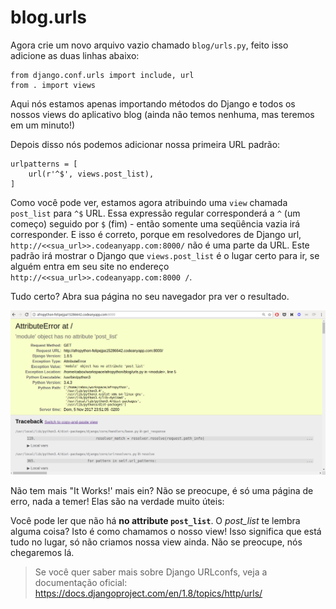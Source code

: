 # blog.urls

Agora crie um novo arquivo vazio chamado `blog/urls.py`, feito isso adicione as duas linhas abaixo:

```
from django.conf.urls import include, url
from . import views
```

Aqui nós estamos apenas importando métodos do Django e todos os nossos views do aplicativo blog (ainda não temos nenhuma, mas teremos em um minuto!)

Depois disso nós podemos adicionar nossa primeira URL padrão:

```
urlpatterns = [
    url(r'^$', views.post_list),
]
```

Como você pode ver, estamos agora atribuindo uma `view` chamada `post_list` para `^$` URL. Essa expressão regular corresponderá a `^` (um começo) seguido por `$` (fim) - então somente uma seqüência vazia irá corresponder. E isso é correto, porque em resolvedores de Django url, `http://<<sua_url>>.codeanyapp.com:8000/` não é uma parte da URL. Este padrão irá mostrar o Django que `views.post_list` é o lugar certo para ir, se alguém entra em seu site no endereço `http://<<sua_url>>.codeanyapp.com:8000 /`.

Tudo certo? Abra sua página no seu navegador pra ver o resultado.

![AtributteError](../images/urls/url_erro.png)

Não tem mais "It Works!' mais ein? Não se preocupe, é só uma página de erro, nada a temer! Elas são na verdade muito úteis:

Você pode ler que não há **no attribute `post_list`**. O *post_list* te lembra alguma coisa? Isto é como chamamos o nosso view! Isso significa que está tudo no lugar, só não criamos nossa view ainda. Não se preocupe, nós chegaremos lá.

> Se você quer saber mais sobre Django URLconfs, veja a documentação oficial: https://docs.djangoproject.com/en/1.8/topics/http/urls/
